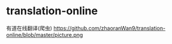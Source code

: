 # translation-online
有道在线翻译(爬虫)
https://github.com/zhaoranWan9/translation-online/blob/master/picture.png
